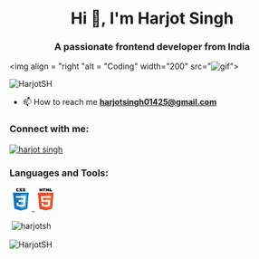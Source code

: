 
<h1 align="center">Hi 👋, I'm Harjot Singh</h1>
<h3 align="center">A passionate frontend developer from India</h3>

<img align = "right "alt = "Coding" width="200" src="![gif](https://github.com/HarjotSH/HarjotSH/assets/131196872/fa034fbd-dfd7-4e3a-95df-b4072a8f4649)">
<p align="left"> <img src="https://komarev.com/ghpvc/?username=harjotsh&label=Profile%20views&color=0e75b6&style=flat" alt="HarjotSH" /> </p>

- 📫 How to reach me **harjotsingh01425@gmail.com**

<h3 align="left">Connect with me:</h3>
<p align="left">
<a href="https://linkedin.com/in/Harjotingh" target="blank"><img align="center" src="https://raw.githubusercontent.com/rahuldkjain/github-profile-readme-generator/master/src/images/icons/Social/linked-in-alt.svg" alt="harjot singh" height="30" width="40" /></a>
</p>

<h3 align="left">Languages and Tools:</h3>
<p align="left"> <a href="https://www.w3schools.com/css/" target="_blank" rel="noreferrer"> <img src="https://raw.githubusercontent.com/devicons/devicon/master/icons/css3/css3-original-wordmark.svg" alt="css3" width="40" height="40"/> </a> <a href="https://www.w3.org/html/" target="_blank" rel="noreferrer"> <img src="https://raw.githubusercontent.com/devicons/devicon/master/icons/html5/html5-original-wordmark.svg" alt="html5" width="40" height="40"/> </a> </p>

<p>&nbsp;<img align="center" src="https://github-readme-stats.vercel.app/api?username=harjotsh&show_icons=true&locale=en" alt="harjotsh" /></p>

<p><img align="center" src="https://github-readme-streak-stats.herokuapp.com/?user=harjotsh&" alt="HarjotSH" /></p>
